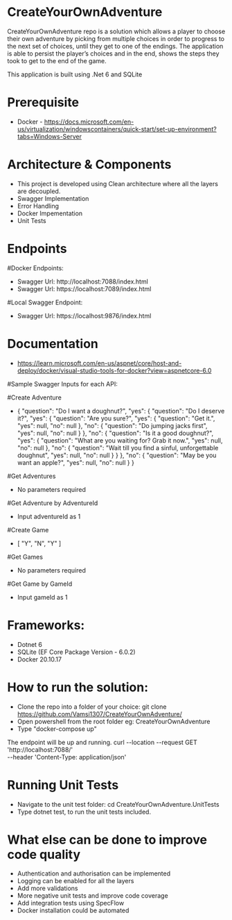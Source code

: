 # CreateYourOwnAdventure
CreateYourOwnAdventure repo is a solution which allows a player to choose their own
adventure by picking from multiple choices in order to progress to the next set of choices,
until they get to one of the endings. The application is able to persist the player’s choices and in
the end, shows the steps they took to get to the end of the game.

This application is built using .Net 6 and SQLite

# Prerequisite
- Docker - https://docs.microsoft.com/en-us/virtualization/windowscontainers/quick-start/set-up-environment?tabs=Windows-Server

# Architecture & Components
- This project is developed using Clean architecture where all the layers are decoupled.
- Swagger Implementation
- Error Handling
- Docker Impementation
- Unit Tests

# Endpoints

#Docker Endpoints:
- Swagger Url: http://localhost:7088/index.html
- Swagger Url: https://localhost:7089/index.html

#Local Swagger Endpoint: 
- Swagger Url: https://localhost:9876/index.html

# Documentation
- https://learn.microsoft.com/en-us/aspnet/core/host-and-deploy/docker/visual-studio-tools-for-docker?view=aspnetcore-6.0

#Sample Swagger Inputs for each API:

#Create Adventure
- {
    "question": "Do I want a doughnut?",
    "yes": {
        "question": "Do I deserve it?",
        "yes": {
            "question": "Are you sure?",
            "yes": {
                "question": "Get it.",
                "yes": null,
                "no": null
              },
            "no": {
                "question": "Do jumping jacks first",
                "yes": null,
                "no": null
              }
          },
        "no": {
            "question": "Is it a good doughnut?",
            "yes": {
                "question": "What are you waiting for? Grab it now.",
                "yes": null,
                "no": null
              },
            "no": {
                "question": "Wait till you find a sinful, unforgettable doughnut",
                "yes": null,
                "no": null
              }
          }
    },
    "no": {
        "question": "May be you want an apple?",
        "yes": null,
        "no": null
    }
}

#Get Adventures
- No parameters required

#Get Adventure by AdventureId
- Input adventureId as 1

#Create Game
- [
   "Y", "N", "Y"
  ]

#Get Games
- No parameters required

#Get Game by GameId
- Input gameId as 1


# Frameworks:
- Dotnet 6
- SQLite (EF Core Package Version - 6.0.2)
- Docker 20.10.17

# How to run the solution:
- Clone the repo into a folder of your choice: git clone https://github.com/Vamsi1307/CreateYourOwnAdventure/
- Open powershell from the root folder eg: CreateYourOwnAdventure
- Type "docker-compose up"

The endpoint will be up and running. 
curl --location --request GET 'http://localhost:7088/' \
--header 'Content-Type: application/json'

# Running Unit Tests 
- Navigate to the unit test folder: cd CreateYourOwnAdventure.UnitTests
- Type dotnet test, to run the unit tests included.

# What else can be done to improve code quality
- Authentication and authorisation can be implemented
- Logging can be enabled for all the layers
- Add more validations
- More negative unit tests and improve code coverage 
- Add integration tests using SpecFlow
- Docker installation could be automated
